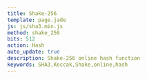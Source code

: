```yaml
---
title: Shake-256
template: page.jade
js: js/sha3.min.js
method: shake_256
bits: 512
action: Hash
auto_update: true
description: Shake-256 online hash function
keywords: SHA3,Keccak,Shake,online,hash
---
```

